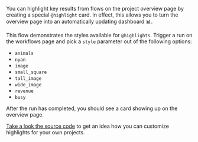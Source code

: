 
You can highlight key results from flows on the project overview
page by creating a special `@highlight` card. In effect, this
allows you to turn the overview page into an automatically
updating dashboard 📊.

This flow demonstrates the styles available for `@highlights`.
Trigger a run on the workflows page and pick a `style` parameter
out of the following options:

 - `animals`
 - `nyan`
 - `image`
 - `small_square`
 - `tall_image`
 - `wide_image`
 - `revenue`
 - `busy`

After the run has completed, you should see a card showing up
on the overview page.

[Take a look the source
code](https://github.com/outerbounds/ob-project-starter/blob/main/flows/highlight_tester/flow.py) to get
an idea how you can customize highlights for your own projects.

